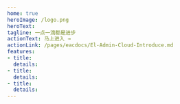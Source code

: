 ```yaml
---
home: true
heroImage: /logo.png
heroText: 
tagline: 一点一滴都是进步
actionText: 马上进入 →
actionLink: /pages/eacdocs/El-Admin-Cloud-Introduce.md
features:
- title: 
  details: 
- title: 
  details: 
- title: 
  details: 
---
```

<!-- 
